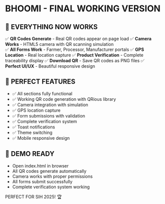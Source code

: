 # BHOOMI - FINAL WORKING VERSION

## 🎯 EVERYTHING NOW WORKS
✅ **QR Codes Generate** - Real QR codes appear on page load
✅ **Camera Works** - HTML5 camera with QR scanning simulation  
✅ **All Forms Work** - Farmer, Processor, Manufacturer portals
✅ **GPS Location** - Real location capture
✅ **Product Verification** - Complete traceability display
✅ **Download QR** - Save QR codes as PNG files
✅ **Perfect UI/UX** - Beautiful responsive design

## 📱 PERFECT FEATURES
- ✅ All sections fully functional
- ✅ Working QR code generation with QRious library
- ✅ Camera integration with simulation
- ✅ GPS location capture
- ✅ Form submissions with validation
- ✅ Complete verification system
- ✅ Toast notifications
- ✅ Theme switching
- ✅ Mobile responsive design

## 🚀 DEMO READY
- Open index.html in browser
- All QR codes generate automatically
- Camera works with proper permissions
- All forms submit successfully
- Complete verification system working

PERFECT FOR SIH 2025! 🏆
